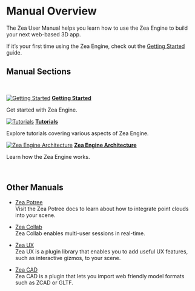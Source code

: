 # Manual Overview

The Zea User Manual helps you learn how to use the Zea Engine to build your next web-based 3D app.

If it’s your first time using the Zea Engine, check out the [Getting Started](manual/getting-started.md) guide.

## Manual Sections

<br>

<!-- card grid -->
<section class="cards">

<!-- Getting Started -->
<div class="card" markdown="1">

[![Getting Started](../_media/zea-images/zea2.png ':class=cardImg')](../manual/getting-started.md ':class=cardImg')
[**Getting Started**](../manual/getting-started.md ':class=cardTitle')

<p class="cardText"> Get started with Zea Engine.</p>
</div>

<!-- Tutorials -->
<div class="card" markdown="1">

[![Tutorials](../_media/card-icons/car-asset.jpg ':class=cardImg')](../manual/tutorials.md ':class=cardImg')
[**Tutorials**](../manual/tutorials.md ':class=cardTitle')

<p class="cardText"> Explore tutorials covering various aspects of Zea Engine.</p>
</div>

<!-- Zea Engine Architecture card -->
<div class="card" markdown="1">

[![Zea Engine Architecture](../_media/zea-images/zea-engine.png ':class=cardImg')](../../manual/zea-engine-architecture.md ':class=cardImg')
[**Zea Engine Architecture**](../../manual/zea-engine-architecture.md ':class=cardTitle')

<p class="cardText"> Learn how the Zea Engine works.</p>
</div>

</section>
<br>

## Other Manuals

- [Zea Potree](https://docs.zea.live/zea-potree/) <br>
  Visit the Zea Potree docs to learn about how to integrate point clouds into your scene.<br>

- [Zea Collab](https://docs.zea.live/zea-collab/) <br>
  Zea Collab enables multi-user sessions in real-time.<br>

- [Zea UX](https://docs.zea.live/zea-ux/) <br>
  Zea UX is a plugin library that enables you to add useful UX features, such as interactive gizmos, to your scene.<br>

- [Zea CAD](https://docs.zea.live/zea-cad/) <br>
  Zea CAD is a plugin that lets you import web friendly model formats such as ZCAD or GLTF.



